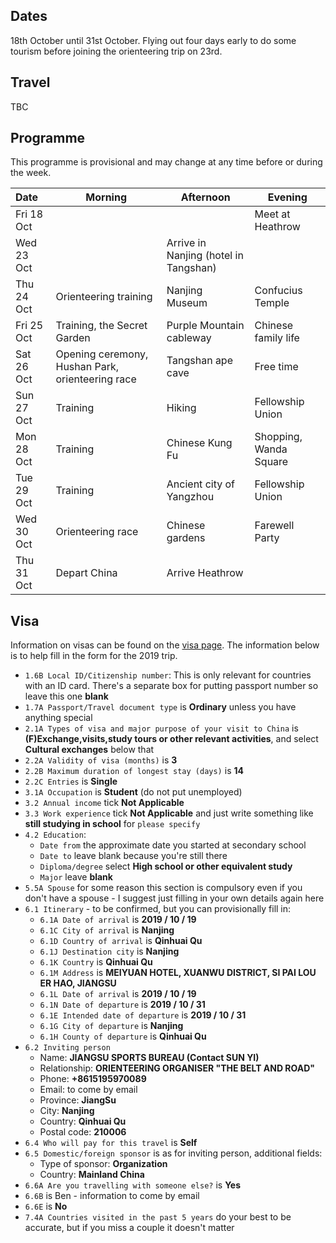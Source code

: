 ## Dates
18th October until 31st October. Flying out four days early to do some tourism before joining the orienteering trip on 23rd.

## Travel
TBC

## Programme
This programme is provisional and may change at any time before or during the week.

| Date | Morning | Afternoon | Evening |
| :--- | --- | --- | --- |
| Fri 18 Oct | | | Meet at Heathrow
| Wed 23 Oct | | Arrive in Nanjing (hotel in Tangshan) | |
| Thu 24 Oct | Orienteering training | Nanjing Museum | Confucius Temple |
| Fri 25 Oct | Training, the Secret Garden | Purple Mountain cableway | Chinese family life |
| Sat 26 Oct | Opening ceremony, Hushan Park, orienteering race | Tangshan ape cave | Free time |
| Sun 27 Oct | Training | Hiking | Fellowship Union |
| Mon 28 Oct | Training | Chinese Kung Fu | Shopping, Wanda Square |
| Tue 29 Oct | Training | Ancient city of Yangzhou | Fellowship Union |
| Wed 30 Oct | Orienteering race | Chinese gardens | Farewell Party
| Thu 31 Oct | Depart China | Arrive Heathrow | |

## Visa
Information on visas can be found on the [visa page]({{site.baseurl}}/pages/visa.html). The information below is to help fill in the form for the 2019 trip.

* `1.6B Local ID/Citizenship number`: This is only relevant for countries with an ID card. There's a separate box for putting passport number so leave this one **blank**
* `1.7A Passport/Travel document type` is **Ordinary** unless you have anything special
* `2.1A Types of visa and major purpose of your visit to China` is **(F)Exchange,visits,study tours or other relevant activities**, and select **Cultural exchanges** below that
* `2.2A Validity of visa (months)` is **3**
* `2.2B Maximum duration of longest stay (days)` is **14**
* `2.2C Entries` is **Single**
* `3.1A Occupation` is **Student** (do not put unemployed)
* `3.2 Annual income` tick **Not Applicable**
* `3.3 Work experience` tick **Not Applicable** and just write something like **still studying in school** for `please specify`
* `4.2 Education`:
    * `Date from` the approximate date you started at secondary school
    * `Date to` leave blank because you're still there
    * `Diploma/degree` select **High school or other equivalent study**
    * `Major` leave **blank**
* `5.5A Spouse` for some reason this section is compulsory even if you don't have a spouse - I suggest just filling in your own details again here
* `6.1 Itinerary` - to be confirmed, but you can provisionally fill in:
    * `6.1A Date of arrival` is **2019 / 10 / 19**
    * `6.1C City of arrival` is **Nanjing**
    * `6.1D Country of arrival` is **Qinhuai Qu**
    * `6.1J Destination city` is **Nanjing**
    * `6.1K Country` is **Qinhuai Qu**
    * `6.1M Address` is **MEIYUAN HOTEL, XUANWU DISTRICT, SI PAI LOU ER HAO, JIANGSU**
    * `6.1L Date of arrival` is **2019 / 10 / 19**
    * `6.1N Date of departure` is **2019 / 10 / 31**
    * `6.1E Intended date of departure` is **2019 / 10 / 31**
    * `6.1G City of departure` is **Nanjing**
    * `6.1H County of departure` is **Qinhuai Qu**
* `6.2 Inviting person`
    * Name: **JIANGSU SPORTS BUREAU (Contact SUN YI)**
    * Relationship: **ORIENTEERING ORGANISER "THE BELT AND ROAD"**
    * Phone: **+8615195970089**
    * Email: to come by email
    * Province: **JiangSu**
    * City: **Nanjing**
    * Country: **Qinhuai Qu**
    * Postal code: **210006**
* `6.4 Who will pay for this travel` is **Self**
* `6.5 Domestic/foreign sponsor` is as for inviting person, additional fields:
    * Type of sponsor: **Organization**
    * Country: **Mainland China**
* `6.6A Are you travelling with someone else?` is **Yes**
* `6.6B` is Ben - information to come by email
* `6.6E` is **No**
* `7.4A Countries visited in the past 5 years` do your best to be accurate, but if you miss a couple it doesn't matter

<!---
## Dates
23rd October until 31st October.

The dates should overlap with half term for most people, but you will need to take some time out of school. If your school is happy with this then we are sure it will be an enjoyable and educational experience! If you would like to take part in this camp please complete the [form below](#apply) **by Sunday 14th July**.

Selections will be made by **Sunday 28th July**, after that we will have to move quickly to book flights and apply for visas.

More information specific to the 2019 trip will appear here nearer to the time. Meanwhile you can [see the 2018 info]({{site.baseurl}}/pages/2018.html).

## Apply
If you have problems filling in the form below, you can <a href="https://docs.google.com/forms/d/e/1FAIpQLSdEfkgxrthtOLhDrwbATEQNG8HL3WckqEtUM4NuDoV7Kski6Q/viewform?usp=sf_link" target="_blank">open the form in a new tab</a>.

<iframe src="https://docs.google.com/forms/d/e/1FAIpQLSdEfkgxrthtOLhDrwbATEQNG8HL3WckqEtUM4NuDoV7Kski6Q/viewform?embedded=true" width="100%" height="520" frameborder="0" marginheight="0" marginwidth="0">Loading...</iframe>

--->